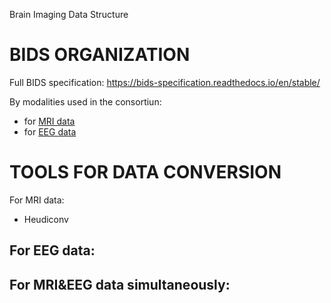 ﻿


Brain Imaging Data Structure



# BIDS ORGANIZATION 

Full BIDS specification: https://bids-specification.readthedocs.io/en/stable/

By modalities used in the consortiun:
- for [MRI data](https://bids-specification.readthedocs.io/en/stable/04-modality-specific-files/01-magnetic-resonance-imaging-data.html)
- for [EEG data](https://bids-specification.readthedocs.io/en/stable/04-modality-specific-files/03-electroencephalography.html) 



# TOOLS FOR DATA CONVERSION

For MRI data:
- Heudiconv

For EEG data:
-

For MRI&EEG data simultaneously:
-